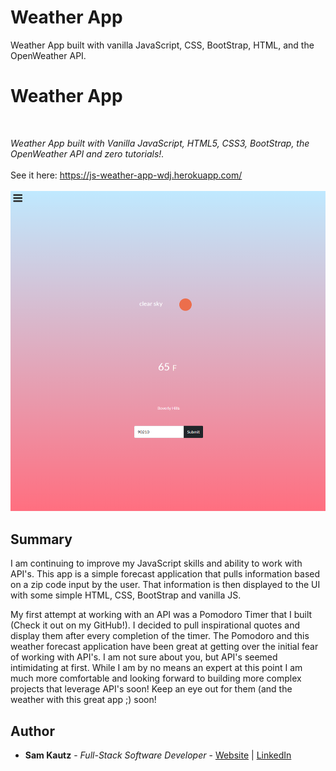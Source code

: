 # Weather App
Weather App built with vanilla JavaScript, CSS, BootStrap, HTML, and the OpenWeather API.

# Weather App

<br>

_Weather App built with Vanilla JavaScript, HTML5, CSS3, BootStrap, the OpenWeather API and zero tutorials!._
<br>
<br>
See it here: https://js-weather-app-wdj.herokuapp.com/
<br>
<br>
<img src="/images/weather-app.png">
  
## Summary

I am continuing to improve my JavaScript skills and ability to work with API's. This app is a simple forecast application that pulls information based
on a zip code input by the user. That information is then displayed to the UI with some simple HTML, CSS, BootStrap and vanilla JS. 

My first attempt at working with an API was a Pomodoro Timer that I built (Check it out on my GitHub!). I decided to pull inspirational quotes and 
display them after every completion of the timer. The Pomodoro and this weather forecast application have been great at getting over the initial 
fear of working with API's. I am not sure about you, but API's seemed intimidating at first. While I am by no means an expert at this point I am
much more comfortable and looking forward to building more complex projects that leverage API's soon! Keep an eye out for them (and the weather with
this great app ;) soon!

## Author

* **Sam Kautz** - *Full-Stack Software Developer* - [Website](https://samkautzresume.dev/) | [LinkedIn](https://www.linkedin.com/in/sam-k-64455416a/)
